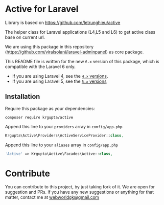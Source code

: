Active for Laravel
======
Library is based on https://github.com/letrunghieu/active

The helper class for Laravel applications (L4,L5 and L6) to get active class base on current url.

We are using this package in this repository (https://github.com/viralsolani/laravel-adminpanel) as core package.

This README file is written for the new `6.x` version of this package, which is compatible with the Laravel 6 only.

  * If you are using Laravel 4, see the [`4.x` versions](https://github.com/krguptaa/active/tree/v2.x).
  * If you are using Laravel 5, see the [`5.x` versions](https://github.com/krguptaa/active/tree/v3.x)

## Installation

Require this package as your dependencies:

```
composer require krgupta/active
```

Append this line to your `providers` array in `config/app.php`

```php
Krgupta\Active\Providers\ActiveServiceProvider::class,
```

Append this line to your `aliases` array in `config/app.php`

```php
'Active' => Krgupta\Active\Facades\Active::class,
```

# Contribute
You can contribute to this project, by just taking fork of it. We are open for suggestion and PRs. If you have any new suggestions or anything for that matter, contact me at webworldgk@gmail.com